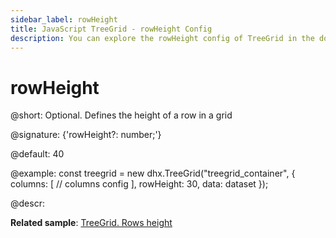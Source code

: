 ```yaml
---
sidebar_label: rowHeight
title: JavaScript TreeGrid - rowHeight Config 
description: You can explore the rowHeight config of TreeGrid in the documentation of the DHTMLX JavaScript UI library. Browse developer guides and API reference, try out code examples and live demos, and download a free 30-day evaluation version of DHTMLX Suite 7.
---
```


# rowHeight

@short: Optional. Defines the height of a row in a grid

@signature: {'rowHeight?: number;'}

@default: 40

@example:
const treegrid = new dhx.TreeGrid("treegrid_container", {
	columns: [
		// columns config
	],
	rowHeight: 30,
	data: dataset
});

@descr:

**Related sample**: [TreeGrid. Rows height](https://snippet.dhtmlx.com/xl0i3yof)

[comment]: # (@related: treegrid/configuration.md#row-height treegrid/initialization.md#initialize-treegrid)

